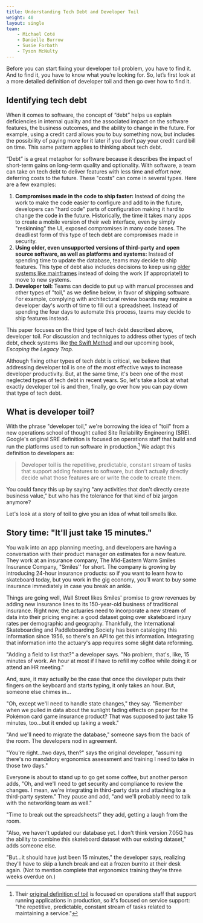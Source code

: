 ```yaml
---
title: Understanding Tech Debt and Developer Toil
weight: 40
layout: single
team:
    - Michael Coté
    - Danielle Burrow
    - Susie Forbath
    - Tyson McNulty
---
```


Before you can start fixing your developer toil problem, you have to find it. And to find it, you have to know what you’re looking for. So, let’s first look at a more detailed definition of developer toil and then go over how to find it.

## Identifying tech debt

When it comes to software, the concept of “debt” helps us explain deficiencies in internal quality and the associated impact on the software features, the business outcomes, and the ability to change in the future. For example, using a credit card allows you to buy something now, but includes the possibility of paying more for it later if you don't pay your credit card bill on time. This same pattern applies to thinking about tech debt.

“Debt” is a great metaphor for software because it describes the impact of short-term gains on long-term quality and optionality. With software, a team can take on tech debt to deliver features with less time and effort now, deferring costs to the future. These "costs" can come in several types. Here are a few examples:

1. **Compromises made in the code to ship faster:** Instead of doing the work to make the code easier to configure and add to in the future, developers can "hard code" parts of configuration making it hard to change the code in the future. Historically, the time it takes many apps to create a mobile version of their web interface, even by simply "reskinning" the UI, exposed compromises in many code bases. The deadliest form of this type of tech debt are compromises made in security.
2. **Using older, even unsupported versions of third-party and open source software, as well as platforms and systems:** Instead of spending time to update the database, teams may decide to ship features. This type of debt also includes decisions to keep using [older systems like mainframes](https://www.computerweekly.com/feature/Why-post-pandemic-reskilling-must-focus-on-mainframes) instead of doing the work (if appropriate!) to move to new systems.
3. **Developer toil:** Teams can decide to put up with manual processes and other types of "toil," as we define below, in favor of shipping software. For example, complying with architectural review boards may require a developer day's worth of time to fill out a spreadsheet. Instead of spending the four days to automate this process, teams may decide to ship features instead.

This paper focuses on the third type of tech debt described above, developer toil. For discussion and techniques to address other types of tech debt, check systems like [the Swift Method](https://tanzu.vmware.com/developer/practices/swift-method/?utm_source=cote&utm_medium=whitepaper&utm_content=devtoil&utm_campaign=devrel) and our upcoming book, _Escaping the Legacy Trap_.

Although fixing other types of tech debt is critical, we believe that addressing developer toil is one of the most effective ways to increase developer productivity. But, at the same time, it's been one of the most neglected types of tech debt in recent years. So, let's take a look at what exactly developer toil is and then, finally, go over how you can pay down that type of tech debt.

## What is developer toil?

With the phrase "developer toil," we're borrowing the idea of "toil" from a new operations school of thought called Site Reliability Engineering (SRE). Google's original SRE definition is focused on operations staff that build and run the platforms used to run software in production.[^4] We adapt this definition to developers as:

> Developer toil is the repetitive, predictable, constant stream of tasks that support adding features to software, but don't actually directly decide what those features are or write the code to create them.

You could fancy this up by saying "any activities that don't directly create business value," but who has the tolerance for that kind of biz jargon anymore?

Let's look at a story of toil to give you an idea of what toil smells like.

## Story time: "It'll just take 15 minutes."

You walk into an app planning meeting, and developers are having a conversation with their product manager on estimates for a new feature. They work at an insurance company, The Mid-Eastern Warm Smiles Insurance Company, "Smiles'' for short. The company is growing by introducing 24-hour insurance products: so if you want to learn how to skateboard today, but you work in the gig economy, you’ll want to buy some insurance immediately in case you break an ankle.

Things are going well, Wall Street likes Smiles' promise to grow revenues by adding new insurance lines to its 150-year-old business of traditional insurance. Right now, the actuaries need to incorporate a new stream of data into their pricing engine: a good dataset going over skateboard injury rates per demographic and geography. Thankfully, the International Skateboarding and Paddleboarding Society has been cataloging this information since 1956, so there's an API to get this information. Integrating that information into the actuary's app requires some slight data reforming.

"Adding a field to list that?" a developer says. "No problem, that's, like, 15 minutes of work. An hour at most if I have to refill my coffee while doing it or attend an HR meeting."

And, sure, it may actually be the case that once the developer puts their fingers on the keyboard and starts typing, it only takes an hour. But, someone else chimes in...

"Oh, except we'll need to handle state changes," they say. "Remember when we pulled in data about the sunlight fading effects on paper for the Pokémon card game insurance product? That was supposed to just take 15 minutes, too…but it ended up taking a week."

"And we'll need to migrate the database," someone says from the back of the room. The developers nod in agreement.

"You're right…two days, then?" says the original developer, "assuming there's no mandatory ergonomics assessment and training I need to take in those two days."

Everyone is about to stand up to go get some coffee, but another person adds, "Oh, and we'll need to get security and compliance to review the changes. I mean, we're integrating in third-party data and attaching to a third-party system." They pause and add, "and we'll probably need to talk with the networking team as well."

"Time to break out the spreadsheets!" they add, getting a laugh from the room.

"Also, we haven't updated our database yet. I don't think version 7.05G has the ability to combine this skateboard dataset with our existing dataset," adds someone else.

"But...it should have just been 15 minutes," the developer says, realizing they'll have to skip a lunch break and eat a frozen burrito at their desk again. (Not to mention complete that ergonomics training they're three weeks overdue on.)

[^4]: Their [original definition of toil](https://sre.google/workbook/eliminating-toil/) is focused on operations staff that support running applications in production, so it's focused on service support: "the repetitive, predictable, constant stream of tasks related to maintaining a service."
